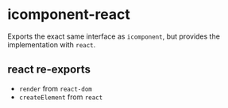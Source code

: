 # icomponent-react

Exports the exact same interface as `icomponent`, but provides the implementation with `react`.

## react re-exports

- `render` from `react-dom`
- `createElement` from `react`
